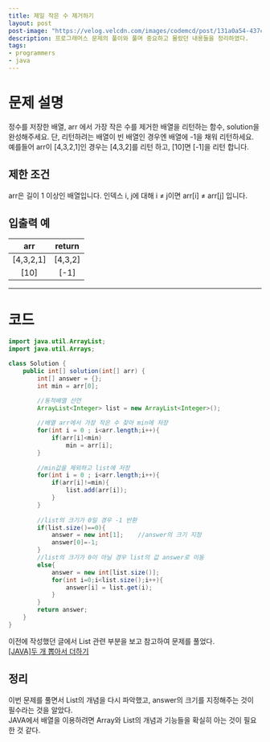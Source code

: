 ```yaml
---
title: 제일 작은 수 제거하기
layout: post
post-image: "https://velog.velcdn.com/images/codemcd/post/131a0a54-437c-4acf-ba01-c8798c0b7628/Java_Logo.png"
description: 프로그래머스 문제의 풀이와 풀며 중요하고 몰랐던 내용들을 정리하였다.
tags:
- programmers
- java
---
```


# 문제 설명
정수를 저장한 배열, arr 에서 가장 작은 수를 제거한 배열을 리턴하는 함수, solution을 완성해주세요. 단, 리턴하려는 배열이 빈 배열인 경우엔 배열에 -1을 채워 리턴하세요. 예를들어 arr이 [4,3,2,1]인 경우는 [4,3,2]를 리턴 하고, [10]면 [-1]을 리턴 합니다.

## 제한 조건
arr은 길이 1 이상인 배열입니다.
인덱스 i, j에 대해 i ≠ j이면 arr[i] ≠ arr[j] 입니다.

## 입출력 예

|arr|	return|
|:---:|:---:|
|[4,3,2,1]	|[4,3,2]|
|[10]	|[-1]|

----------------

# 코드
```java
import java.util.ArrayList;
import java.util.Arrays;

class Solution {
    public int[] solution(int[] arr) {
        int[] answer = {};
        int min = arr[0];

		//동적배열 선언
        ArrayList<Integer> list = new ArrayList<Integer>();
        
        //배열 arr에서 가장 작은 수 찾아 min에 저장
        for(int i = 0 ; i<arr.length;i++){
            if(arr[i]<min)
                min = arr[i];
        }
        
        //min값을 제외하고 list에 저장
        for(int i = 0 ; i<arr.length;i++){
            if(arr[i]!=min){
                list.add(arr[i]);
            }
        }
        
        //list의 크기가 0일 경우 -1 반환
        if(list.size()==0){
            answer = new int[1];	//answer의 크기 지정
            answer[0]=-1;
        }
        //list의 크기가 0이 아닐 경우 list의 값 answer로 이동
        else{
            answer = new int[list.size()];
            for(int i=0;i<list.size();i++){
                answer[i] = list.get(i);
            }
        }
        return answer;
    }
}
```

이전에 작성했던 글에서 List 관련 부분을 보고 참고하여 문제를 풀었다.     
[[JAVA]두 개 뽑아서 더하기](https://velog.io/@2020108249/JAVA%EB%91%90-%EA%B0%9C-%EB%BD%91%EC%95%84%EC%84%9C-%EB%8D%94%ED%95%98%EA%B8%B0)

## 정리
이번 문제를 풀면서 List의 개념을 다시 파악했고, answer의 크기를 지정해주는 것이 필수라는 것을 알았다.      
JAVA에서 배열을 이용하려면 Array와 List의 개념과 기능들을 확실히 아는 것이 필요한 것 같다.